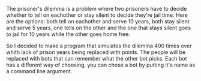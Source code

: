 The prisoner's dilemma is a problem where two prisoners have to decide whether to tell on eachother or stay silent to decide they're jail time. 
Here are the options: both tell on eachother and serve 10 years, both stay silent and serve 5 years, one tells on the other and the one that stays silent goes to jail for 10 years while the other goes home free.

So I decided to make a program that simulates the dilemma 400 times over whith lack of prison years being replaced with points.
The people will be replaced with bots that can remember what the other bot picks.
Each bot has a different way of choosing, you can chose a bot by putting it's name as a command line argument.
